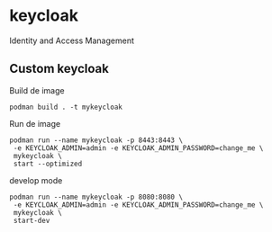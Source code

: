 # keycloak

Identity and Access Management

## Custom keycloak

Build de image

```shell
podman build . -t mykeycloak
```

Run de image

```shell
podman run --name mykeycloak -p 8443:8443 \
 -e KEYCLOAK_ADMIN=admin -e KEYCLOAK_ADMIN_PASSWORD=change_me \
 mykeycloak \
 start --optimized
```

develop mode

```shell
podman run --name mykeycloak -p 8080:8080 \
 -e KEYCLOAK_ADMIN=admin -e KEYCLOAK_ADMIN_PASSWORD=change_me \
 mykeycloak \
 start-dev
```
